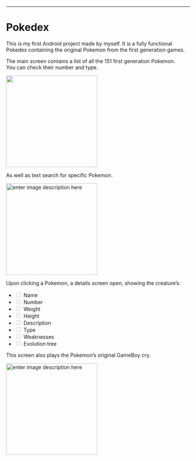 

---

<h1 id="pokedex">Pokedex</h1>
<p>This is my first Android project made by myself. It is a fully functional Pokedex containing the original Pokemon from the first generation games.</p>
<p>The main screen contains a list of all the 151 first generation Pokemon.<br>
You can check their number and type.</p>
<p><img src="https://user-images.githubusercontent.com/59263016/114234092-ac2f0f80-9954-11eb-937f-c52c58f96a4b.png" alt="" width="250"></p>
<p>As well as text search for specific Pokemon.</p>
<p><img src="https://user-images.githubusercontent.com/59263016/114237032-d8e52600-9958-11eb-829d-b96cd926ea61.png" alt="enter image description here" width="250"></p>
<p>Upon clicking a Pokemon, a details screen open, showing the creature’s:</p>
<ul>
<li class="task-list-item"><input type="checkbox" class="task-list-item-checkbox" disabled=""> Name</li>
<li class="task-list-item"><input type="checkbox" class="task-list-item-checkbox" disabled=""> Number</li>
<li class="task-list-item"><input type="checkbox" class="task-list-item-checkbox" disabled=""> Weight</li>
<li class="task-list-item"><input type="checkbox" class="task-list-item-checkbox" disabled=""> Height</li>
<li class="task-list-item"><input type="checkbox" class="task-list-item-checkbox" disabled=""> Description</li>
<li class="task-list-item"><input type="checkbox" class="task-list-item-checkbox" disabled=""> Type</li>
<li class="task-list-item"><input type="checkbox" class="task-list-item-checkbox" disabled=""> Weaknesses</li>
<li class="task-list-item"><input type="checkbox" class="task-list-item-checkbox" disabled=""> Evolution tree</li>
</ul>
<p>This screen also plays the Pokemon’s original GameBoy cry.</p>
<p><img src="https://user-images.githubusercontent.com/59263016/114237591-adaf0680-9959-11eb-9b39-6af4d549feb9.png" alt="enter image description here" width="250"></p>

